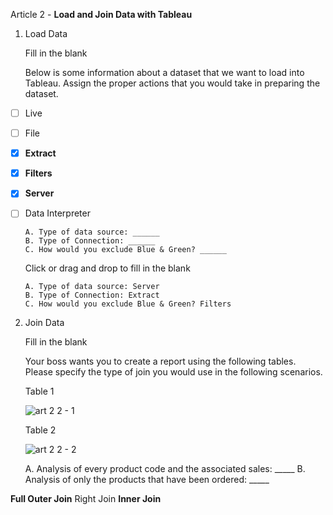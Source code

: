 Article 2 - **Load and Join Data with Tableau**

1.  Load Data

    Fill in the blank

    Below is some information about a dataset that we want to load into Tableau. Assign the proper actions that you would take in preparing the dataset.
    
- [ ]   Live
- [ ]   File
- [x]   **Extract**
- [x]   **Filters**
- [x]   **Server**
- [ ]   Data Interpreter

        A. Type of data source: ______
        B. Type of Connection: ______
        C. How would you exclude Blue & Green? ______

    Click or drag and drop to fill in the blank

        A. Type of data source: Server
        B. Type of Connection: Extract
        C. How would you exclude Blue & Green? Filters

2.  Join Data

    Fill in the blank

    Your boss wants you to create a report using the following tables. Please specify the type of join you would use in the following scenarios.
    
    Table 1
    
    ![art 2 2 - 1](https://user-images.githubusercontent.com/74751990/222322742-151528fe-6165-49b5-9f8c-3e6e68a92690.jpg)

    Table 2
    
    ![art 2 2 - 2](https://user-images.githubusercontent.com/74751990/222606608-1399b88f-8871-428c-80b3-8976cbb0a067.jpg)

    A. Analysis of every product code and the associated sales: _____
B. Analysis of only the products that have been ordered: _____

**Full Outer Join**
Right Join
**Inner Join**

